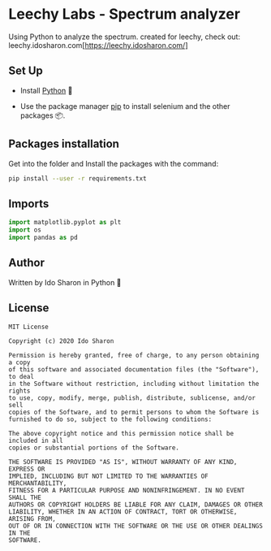 # Leechy Labs - Spectrum analyzer

Using Python to analyze the spectrum. 
created for leechy, check out: leechy.idosharon.com[https://leechy.idosharon.com/]

## Set Up

* Install [Python](https://www.python.org/) 🐍 

* Use the package manager [pip](https://pip.pypa.io/en/stable/) to install selenium and the other packages 📦.

## Packages installation

Get into the folder and Install the packages with the command:

```bash
pip install --user -r requirements.txt
```

## Imports

```python
import matplotlib.pyplot as plt
import os
import pandas as pd
```

## Author

Written by Ido Sharon in Python 🐍

## License
```
MIT License

Copyright (c) 2020 Ido Sharon

Permission is hereby granted, free of charge, to any person obtaining a copy
of this software and associated documentation files (the "Software"), to deal
in the Software without restriction, including without limitation the rights
to use, copy, modify, merge, publish, distribute, sublicense, and/or sell
copies of the Software, and to permit persons to whom the Software is
furnished to do so, subject to the following conditions:

The above copyright notice and this permission notice shall be included in all
copies or substantial portions of the Software.

THE SOFTWARE IS PROVIDED "AS IS", WITHOUT WARRANTY OF ANY KIND, EXPRESS OR
IMPLIED, INCLUDING BUT NOT LIMITED TO THE WARRANTIES OF MERCHANTABILITY,
FITNESS FOR A PARTICULAR PURPOSE AND NONINFRINGEMENT. IN NO EVENT SHALL THE
AUTHORS OR COPYRIGHT HOLDERS BE LIABLE FOR ANY CLAIM, DAMAGES OR OTHER
LIABILITY, WHETHER IN AN ACTION OF CONTRACT, TORT OR OTHERWISE, ARISING FROM,
OUT OF OR IN CONNECTION WITH THE SOFTWARE OR THE USE OR OTHER DEALINGS IN THE
SOFTWARE.
```
